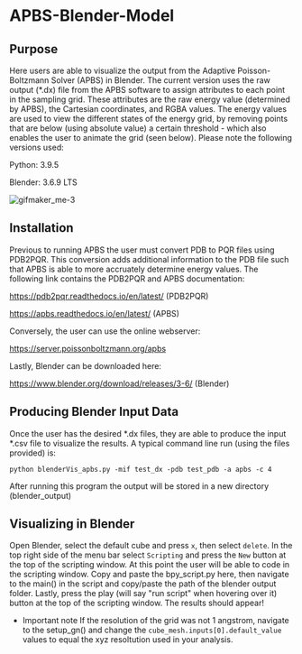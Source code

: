 # APBS-Blender-Model

## Purpose
Here users are able to visualize the output from the Adaptive Poisson-Boltzmann Solver (APBS) in Blender. The current version uses the raw output (*.dx) file from the APBS software to assign attributes to each point in the sampling grid. These attributes are the raw energy value (determined by APBS), the Cartesian coordinates, and RGBA values. The energy values are used to view the different states of the energy grid, by removing points that are below (using absolute value) a certain threshold - which also enables the user to animate the grid (seen below). Please note the following versions used:

Python: 3.9.5

Blender: 3.6.9 LTS

![gifmaker_me-3](https://github.com/rehrlich91/APBS-Blender-Model/assets/54915452/5e57e7a8-2a5f-4c10-97b1-225561e86e78)

## Installation
Previous to running APBS the user must convert PDB to PQR files using PDB2PQR. This conversion adds additional information to the PDB file such that APBS is able to more accruately determine energy values. The following link contains the PDB2PQR and APBS documentation:

https://pdb2pqr.readthedocs.io/en/latest/ (PDB2PQR)

https://apbs.readthedocs.io/en/latest/ (APBS)

Conversely, the user can use the online webserver:

https://server.poissonboltzmann.org/apbs

Lastly, Blender can be downloaded here:

https://www.blender.org/download/releases/3-6/ (Blender)

## Producing Blender Input Data
Once the user has the desired *.dx files, they are able to produce the input *.csv file to visualize the results. A typical command line run (using the files provided) is:

``` console
python blenderVis_apbs.py -mif test_dx -pdb test_pdb -a apbs -c 4
```

After running this program the output will be stored in a new directory (blender_output)

## Visualizing in Blender
Open Blender, select the default cube and press `x`, then select `delete`. In the top right side of the menu bar select `Scripting` and press the `New` button at the top of the scripting window. At this point the user will be able to code in the scripting window. Copy and paste the bpy_script.py here, then navigate to the main() in the script and copy/paste the path of the blender output folder. Lastly, press the play (will say "run script" when hovering over it) button at the top of the scripting window. The results should appear!

* Important note
If the resolution of the grid was not 1 angstrom, navigate to the setup_gn() and change the `cube_mesh.inputs[0].default_value` values to equal the xyz resoltution used in your analysis. 



